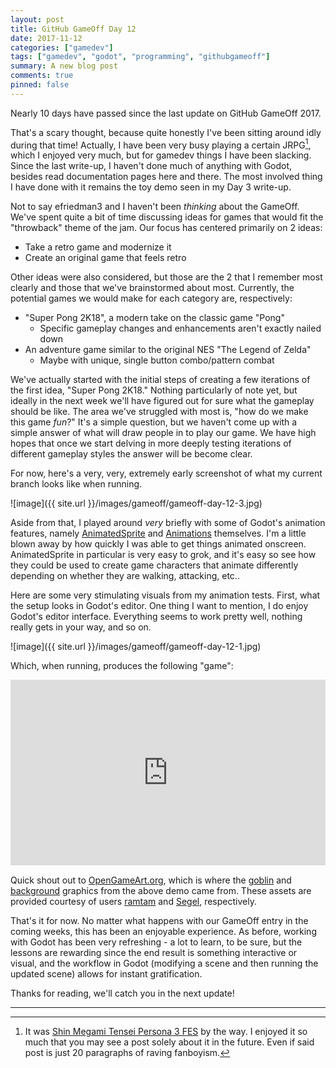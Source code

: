 ```yaml
---
layout: post
title: GitHub GameOff Day 12
date: 2017-11-12
categories: ["gamedev"]
tags: ["gamedev", "godot", "programming", "githubgameoff"]
summary: A new blog post
comments: true
pinned: false
---
```


Nearly 10 days have passed since the last update on GitHub GameOff 2017.

That's a scary thought, because quite honestly I've been sitting around idly during that time! Actually, I have been very busy playing a certain JRPG[^1], which I enjoyed very much, but for gamedev things I have been slacking.  Since the last write-up, I haven't done much of anything with Godot, besides read documentation pages here and there.  The most involved thing I have done with it remains the toy demo seen in my Day 3 write-up.

Not to say efriedman3 and I haven't been *thinking* about the GameOff.  We've spent quite a bit of time discussing ideas for games that would fit the "throwback" theme of the jam.  Our focus has centered primarily on 2 ideas:

 - Take a retro game and modernize it
 - Create an original game that feels retro

Other ideas were also considered, but those are the 2 that I remember most clearly and those that we've brainstormed about most.  Currently, the potential games we would make for each category are, respectively:

 - "Super Pong 2K18", a modern take on the classic game "Pong"
   - Specific gameplay changes and enhancements aren't exactly nailed down
 - An adventure game similar to the original NES "The Legend of Zelda"
   - Maybe with unique, single button combo/pattern combat

We've actually started with the initial steps of creating a few iterations of the first idea, "Super Pong 2K18."  Nothing particularly of note yet, but ideally in the next week we'll have figured out for sure what the gameplay should be like.  The area we've struggled with most is, "how do we make this game *fun*?" It's a simple question, but we haven't come up with a simple answer of what will draw people in to play our game.  We have high hopes that once we start delving in more deeply testing iterations of different gameplay styles the answer will be become clear.

For now, here's a very, very, extremely early screenshot of what my current branch looks like when running.

![image]({{ site.url }}/images/gameoff/gameoff-day-12-3.jpg)

Aside from that, I played around *very* briefly with some of Godot's animation features, namely [AnimatedSprite](http://docs.godotengine.org/en/stable/classes/class_animatedsprite.html) and [Animations](http://docs.godotengine.org/en/stable/learning/step_by_step/animations.html) themselves.  I'm a little blown away by how quickly I was able to get things animated onscreen.  AnimatedSprite in particular is very easy to grok, and it's easy so see how they could be used to create game characters that animate differently depending on whether they are walking, attacking, etc..

Here are some very stimulating visuals from my animation tests.  First, what the setup looks in Godot's editor.  One thing I want to mention, I do enjoy Godot's editor interface.  Everything seems to work pretty well, nothing really gets in your way, and so on.

![image]({{ site.url }}/images/gameoff/gameoff-day-12-1.jpg)

Which, when running, produces the following "game":

<div style='position:relative;padding-bottom:59%'><iframe src='https://gfycat.com/ifr/SizzlingOnlyEwe' frameborder='0' scrolling='no' width='100%' height='100%' style='position:absolute;top:0;left:0;' allowfullscreen></iframe></div>

Quick shout out to [OpenGameArt.org](https://opengameart.org), which is where the [goblin](https://opengameart.org/content/2d-goblin-chibi) and [background](https://opengameart.org/content/forest-background-art-2) graphics from the above demo came from.  These assets are provided courtesy of users [ramtam](https://opengameart.org/users/ramtam) and [Segel](https://opengameart.org/users/segel), respectively.

That's it for now.  No matter what happens with our GameOff entry in the coming weeks, this has been an enjoyable experience.  As before, working with Godot has been very refreshing - a lot to learn, to be sure, but the lessons are rewarding since the end result is something interactive or visual, and the workflow in Godot (modifying a scene and then running the updated scene) allows for instant gratification.

Thanks for reading, we'll catch you in the next update!


---

[^1]: It was [Shin Megami Tensei Persona 3 FES](http://megamitensei.wikia.com/wiki/Persona_3_FES) by the way.  I enjoyed it so much that you may see a post solely about it in the future.  Even if said post is just 20 paragraphs of raving fanboyism.
